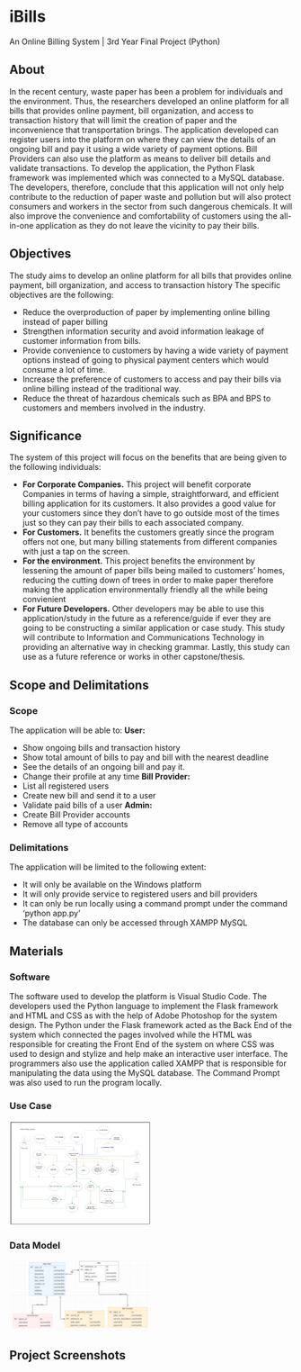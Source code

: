 # iBills
An Online Billing System | 3rd Year Final Project (Python)

## About
In the recent century, waste paper has been a problem for individuals and the environment. Thus, the researchers developed an online platform for all bills that provides online payment, bill organization, and access to transaction history that will limit the creation of paper and the inconvenience that transportation brings. The application developed can register users into the platform on where they can view the details of an ongoing bill and pay it using a wide variety of payment options. Bill Providers can also use the platform as means to deliver bill details and validate transactions. To develop the application, the Python Flask framework was implemented which was connected to a MySQL database. The developers, therefore, conclude that this application will not only help contribute to the reduction of paper waste and pollution but will also protect consumers and workers in the sector from such dangerous chemicals. It will also improve the convenience and comfortability of customers using the all-in-one application as they do not leave the vicinity to pay their bills.

## Objectives
The study aims to develop an online platform for all bills that provides online payment, bill organization, and access to transaction history
The specific objectives are the following:
- Reduce the overproduction of paper by implementing online billing instead of paper billing
- Strengthen information security and avoid information leakage of customer information from bills.
- Provide convenience to customers by having a wide variety of payment options instead of going to physical payment centers which would consume a lot of time.
- Increase the preference of customers to access and pay their bills via online billing instead of the traditional way.
- Reduce the threat of hazardous chemicals such as BPA and BPS to customers and members involved in the industry.

## Significance
The system of this project will focus on the benefits that are being given to the following individuals:
- **For Corporate Companies.** This project will benefit corporate Companies in terms of having a simple, straightforward, and efficient billing application for its customers. It also provides a good value for your customers since they don’t have to go outside most of the times just so they can pay their bills to each associated company.
- **For Customers.** It benefits the customers greatly since the program offers not one, but many billing statements from different companies with just a tap on the screen.
- **For the environment.** This project benefits the environment by lessening the amount of paper bills being mailed to customers’ homes, reducing the cutting down of trees in order to make paper therefore making the application environmentally friendly all the while being convienient
- **For Future Developers.** Other developers may be able to use this application/study in the future as a reference/guide if ever they are going to be constructing a similar application or case study. This study will contribute to Information and Communications Technology in providing an alternative way in checking grammar. Lastly, this study can use as a future reference or works in other capstone/thesis.

## Scope and Delimitations
### Scope
The application will be able to:
**User:**
- Show ongoing bills and transaction history
- Show total amount of bills to pay and bill with the nearest deadline
- See the details of an ongoing bill and pay it.
- Change their profile at any time
**Bill Provider:**
- List all registered users
- Create new bill and send it to a user
- Validate paid bills of a user
**Admin:**
- Create Bill Provider accounts
- Remove all type of accounts

### Delimitations
The application will be limited to the following extent:
- It will only be available on the Windows platform
- It will only provide service to registered users and bill providers
- It can only be run locally using a command prompt under the command ‘python app.py’
- The database can only be accessed through XAMPP MySQL

## Materials
### Software
The software used to develop the platform is Visual Studio Code. The developers used the Python language to implement the Flask framework and HTML and CSS as with the help of Adobe Photoshop for the system design. The Python under the Flask framework acted as the Back End of the system which connected the pages involved while the HTML was responsible for creating the Front End of the system on where CSS was used to design and stylize and help make an interactive user interface. The programmers also use the application called XAMPP that is responsible for manipulating the data using the MySQL database. The Command Prompt was also used to run the program locally.

### Use Case
<img src="/screenshots/UseCase.png" width=50% height=50%>

### Data Model
<img src="/screenshots/DataModel.png" width=50% height=50%>

## Project Screenshots
